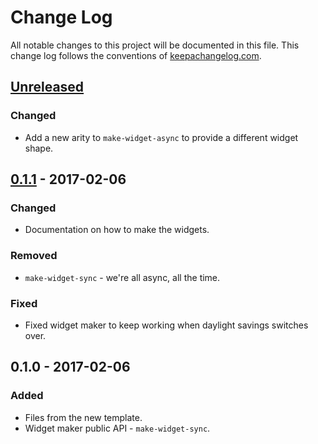 # Change Log
All notable changes to this project will be documented in this file. This change log follows the conventions of [keepachangelog.com](http://keepachangelog.com/).

## [Unreleased]
### Changed
- Add a new arity to `make-widget-async` to provide a different widget shape.

## [0.1.1] - 2017-02-06
### Changed
- Documentation on how to make the widgets.

### Removed
- `make-widget-sync` - we're all async, all the time.

### Fixed
- Fixed widget maker to keep working when daylight savings switches over.

## 0.1.0 - 2017-02-06
### Added
- Files from the new template.
- Widget maker public API - `make-widget-sync`.

[Unreleased]: https://github.com/your-name/todomvc-cljs/compare/0.1.1...HEAD
[0.1.1]: https://github.com/your-name/todomvc-cljs/compare/0.1.0...0.1.1
